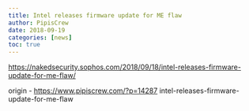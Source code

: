 ```yaml
---
title: Intel releases firmware update for ME flaw
author: PipisCrew
date: 2018-09-19
categories: [news]
toc: true
---
```


https://nakedsecurity.sophos.com/2018/09/18/intel-releases-firmware-update-for-me-flaw/

origin - https://www.pipiscrew.com/?p=14287 intel-releases-firmware-update-for-me-flaw